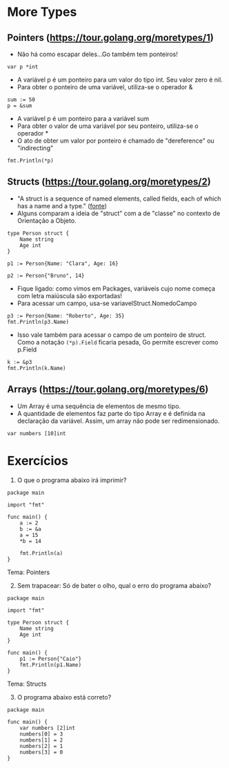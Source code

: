# More Types
## Pointers (https://tour.golang.org/moretypes/1)
- Não há como escapar deles...Go também tem ponteiros!
```
var p *int
```
- A variável p é um ponteiro para um valor do tipo int. Seu valor zero é nil.
- Para obter o ponteiro de uma variável, utiliza-se o operador &
```
sum := 50
p = &sum
```
- A variável p é um ponteiro para a variável sum
- Para obter o valor de uma variável por seu ponteiro, utiliza-se o operador *
- O ato de obter um valor por ponteiro é chamado de "dereference" ou "indirecting"
```
fmt.Println(*p)
```

## Structs (https://tour.golang.org/moretypes/2)
- "A struct is a sequence of named elements, called fields, each of which has a name and a type." ([fonte](https://golang.org/ref/spec#Struct_types))
- Alguns comparam a ideia de "struct" com a de "classe" no contexto de Orientação a Objeto.
```
type Person struct {
	Name string
	Age int
}

p1 := Person{Name: "Clara", Age: 16}

p2 := Person{"Bruno", 14}
```
- Fique ligado: como vimos em Packages, variáveis cujo nome começa com letra maiúscula são exportadas!
- Para acessar um campo, usa-se variavelStruct.NomedoCampo
```
p3 := Person{Name: "Roberto", Age: 35}
fmt.Println(p3.Name)
```
- Isso vale também para acessar o campo de um ponteiro de struct. Como a notação ``(*p).Field`` ficaria pesada, Go permite escrever como p.Field
```
k := &p3
fmt.Println(k.Name)
```

## Arrays (https://tour.golang.org/moretypes/6)
- Um Array é uma sequência de elementos de mesmo tipo. 
- A quantidade de elementos faz parte do tipo Array e é definida na declaração da variável. Assim, um array não pode ser redimensionado.
```
var numbers [10]int
```

# Exercícios
1) O que o programa abaixo irá imprimir?
```
package main

import "fmt"

func main() {
	a := 2
	b := &a
	a = 15
	*b = 14
	
	fmt.Println(a)
}
``` 
Tema: Pointers

2) Sem trapacear: Só de bater o olho, qual o erro do programa abaixo?
```
package main

import "fmt"

type Person struct {
	Name string
	Age int
}

func main() {
	p1 := Person{"Caio"}
	fmt.Println(p1.Name)
}
```
Tema: Structs

3) O programa abaixo está correto?
```
package main

func main() {
	var numbers [2]int
	numbers[0] = 3
	numbers[1] = 2
	numbers[2] = 1
	numbers[3] = 0
}
```
